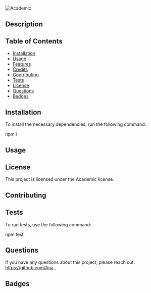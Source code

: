 # 

  ![Academic](https://img.shields.io/badge/license-Academic-white.svg)

## Description



## Table of Contents

- [Installation](#installation)
- [Usage](#usage)
- [Features](#features)
- [Credits](#credits)
- [Contributing](#contributing)
- [Tests](#tests)
- [License](#license)
- [Questions](#questions)
- [Badges](#badges)


## Installation 

To install the necessary dependencies, run the following command: 

npm i

## Usage



## License 

This project is licensed under the Academic license.

## Contributing



## Tests

To run tests, use the following command: 

npm test

## Questions 

If you have any questions about this project, please reach out: https://github.com/Ana  , 

## Badges

